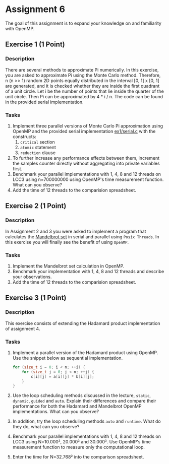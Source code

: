 # Assignment 6

The goal of this assignment is to expand your knowledge on and familiarity with OpenMP.

## Exercise 1 (1 Point)

### Description

There are several methods to approximate Pi numerically. In this exercise, you are asked to approximate Pi using the Monte Carlo method. Therefore, n (n >> 1) random 2D points equally distributed in the interval [0, 1] x [0, 1] are generated, and it is checked whether they are inside the first quadrant of a unit circle. Let i be the number of points that lie inside the quarter of the unit circle. Then Pi can be approximated by 4 * i / n. 
The code can be found in the provided serial implementation.

### Tasks

1) Implement three parallel versions of Monte Carlo Pi approximation using OpenMP and the provided serial implementation [ex1/serial.c](ex1/serial.c) with the constructs:
   1) ```critical``` section
   2) ```atomic``` statement
   3) ```reduction``` clause
2) To further increase any performance effects between them, increment the samples counter directly without aggregating into private variables first.
3) Benchmark your parallel implementations with 1, 4, 8 and 12 threads on LCC3 using n=700000000 using OpenMP's time measurement function. What can you observe?
4) Add the time of 12 threads to the comparision spreadsheet.

## Exercise 2 (1 Point)

### Description

In Assignment 2 and 3 you were asked to implement a program that calculates the [Mandelbrot set](https://en.wikipedia.org/wiki/Mandelbrot_set) in serial and parallel using `Posix Threads`.
In this exercise you will finally see the benefit of using `OpenMP`.

### Tasks

1) Implement the Mandelbrot set calculation in OpenMP.
2) Benchmark your implementation with 1, 4, 8 and 12 threads and describe your observations.
3) Add the time of 12 threads to the comparision spreadsheet.

## Exercise 3 (1 Point)

### Description

This exercise consists of extending the Hadamard product implementation of assignment 4.

### Tasks

1) Implement a parallel version of the Hadamard product using OpenMP. Use the snippet below as sequential implementation.

    ```c
    for (size_t i = 0; i < n; ++i) {
        for (size_t j = 0; j < n; ++j) {
            c[i][j] = a[i][j] * b[i][j];
        }
    }
    ```

2) Use the loop scheduling methods discussed in the lecture, `static`, `dynamic`, `guided` and `auto`. Explain their differences and compare their performance for both the Hadamard and Mandelbrot OpenMP implementations. What can you observe?
3) In addition, try the loop scheduling methods `auto` and `runtime`. What do they do, what can you observe?
4) Benchmark your  parallel implementations with 1, 4, 8 and 12 threads on LCC3 using N=10.000², 20.000² and 30.000². Use OpenMP's time measurement function to measure only the computational loop.
5) Enter the time for N=32.768² into the comparison spreadsheet.
